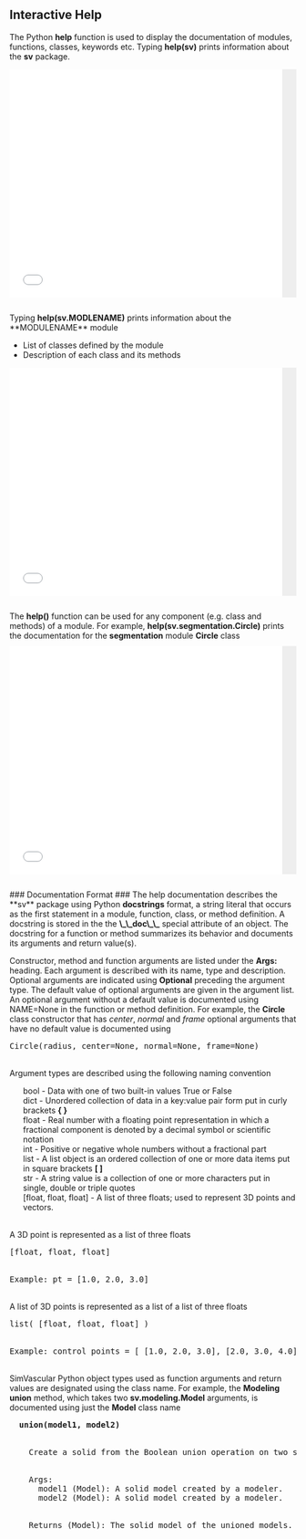 ## Interactive Help ##

The Python **help** function is used to display the documentation of modules, functions, classes, keywords etc. 
Typing <b>help(sv)</b> prints information about the **sv** package. 

<div style="background-color:#eeeeee;font-size:10px; height: auto; overflow: visible;">
  <p><iframe src="documentation/python_interface/files/sv-help.txt" frameborder="0" height="400" width="95%"></iframe></p>
</div>

<br>
Typing <b>help(sv.MODLENAME)</b> prints information about the **MODULENAME** module 

<ul>
  <li> List of classes defined by the module </li>
  <li> Description of each class and its methods </li>
</ul>

<div style="background-color:#eeeeee;font-size:10px; height: auto; overflow: visible;">
  <p><iframe src="documentation/python_interface/files/seg-help.txt" frameborder="0" height="400" width="95%"></iframe></p>
</div>

<br>
The <b>help()</b> function can be used for any component (e.g. class and methods) of a module. For example, 
<b>help(sv.segmentation.Circle)</b> prints the documentation for the <b>segmentation</b> module <b>Circle</b> class 

<div style="background-color:#eeeeee;font-size:10px; height: auto; overflow: visible;">
  <p><iframe src="documentation/python_interface/files/circle-help.txt" frameborder="0" height="400" width="95%"></iframe></p>
</div>

<br>
### Documentation Format ###
The help documentation describes the **sv** package using Python <b>docstrings</b> format, a string literal that occurs as the first 
statement in a module, function, class, or method definition. A docstring is stored in the the <b>\_\_doc\_\_</b> special attribute 
of an object. The docstring for a function or method summarizes its behavior and documents its arguments and return value(s). 

Constructor, method and function arguments are listed under the <b>Args:</b> heading. Each argument is described with its name, type
and description. Optional arguments are indicated using <b>Optional</b> preceding the argument type. The default value of optional 
arguments are given in the argument list. An optional argument without a default value is documented using NAME=None in the function 
or method definition. For example,
the <b>Circle</b> class constructor that has <i>center</i>, <i>normal</i> and <i>frame</i> optional arguments that have no default value
is documented using
<pre>
Circle(radius, center=None, normal=None, frame=None)
</pre>

<br>
Argument types are described using the following naming convention

<ul style="list-style-type:none;">
  <li> bool - Data with one of two built-in values True or False 
  <li> dict - Unordered collection of data in a key:value pair form put in curly brackets <b>{ }</b>
  <li> float - Real number with a floating point representation in which a fractional component is denoted by a decimal symbol or scientific notation 
  <li> int - Positive or negative whole numbers without a fractional part
  <li> list - A list object is an ordered collection of one or more data items put in square brackets <b>[ ]</b> 
  <li> str - A string value is a collection of one or more characters put in single, double or triple quotes
  <li> [float, float, float] - A list of three floats; used to represent 3D points and vectors. 
</ul>

<br>
A 3D point is represented as a list of three floats
<pre>
[float, float, float]
<br>
Example: pt = [1.0, 2.0, 3.0] 
</pre>

<br>
A list of 3D points is represented as a list of a list of three floats 
<pre>
list( [float, float, float] ) 
<br>
Example: control_points = [ [1.0, 2.0, 3.0], [2.0, 3.0, 4.0], [3.0, 4.0, 5.0] ]
</pre>
</ul>

<br>
SimVascular Python object types used as function arguments and return values are designated using the class name. 
For example, the <b>Modeling</b> <b>union</b> method, which takes two <b>sv.modeling.Model</b> arguments, is documented 
using just the <b>Model</b> class name 
<pre> <strong> union(model1, model2)  </strong>
<br>
&nbsp;&nbsp;&nbsp; Create a solid from the Boolean union operation on two solids. 
<br>
&nbsp;&nbsp;&nbsp; Args:
      model1 (Model): A solid model created by a modeler.
      model2 (Model): A solid model created by a modeler. 
<br>
&nbsp;&nbsp;&nbsp; Returns (Model): The solid model of the unioned models.
</pre>




